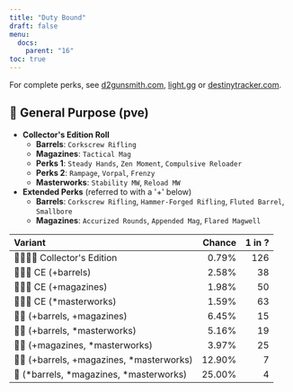 ```yaml
---
title: "Duty Bound"
draft: false
menu:
  docs:
    parent: "16"
toc: true
---
```


For complete perks, see [d2gunsmith.com](https://d2gunsmith.com/w/435216110), [light.gg](https://www.light.gg/db/items/435216110) or [destinytracker.com](https://destinytracker.com/destiny-2/db/items/435216110).



## 👾 General Purpose (pve)



* **Collector's Edition Roll**
  * **Barrels**: `Corkscrew Rifling`
  * **Magazines**: `Tactical Mag`
  * **Perks 1**: `Steady Hands`, `Zen Moment`, `Compulsive Reloader`
  * **Perks 2**: `Rampage`, `Vorpal`, `Frenzy`
  * **Masterworks**: `Stability MW`, `Reload MW`
* **Extended Perks** (referred to with a '+' below)
  * **Barrels**: `Corkscrew Rifling`, `Hammer-Forged Rifling`, `Fluted Barrel`, `Smallbore`
  * **Magazines**: `Accurized Rounds`, `Appended Mag`, `Flared Magwell`

| Variant | Chance | 1 in ? |
|:-|-:|-:|
| 👾👾👾🌟 Collector's Edition | 0.79% | 126 |
| 👾👾👾 CE (+barrels) | 2.58% | 38 |
| 👾👾👾 CE (+magazines) | 1.98% | 50 |
| 👾👾👾 CE (*masterworks) | 1.59% | 63 |
| 👾👾 (+barrels, +magazines) | 6.45% | 15 |
| 👾👾 (+barrels, *masterworks) | 5.16% | 19 |
| 👾👾 (+magazines, *masterworks) | 3.97% | 25 |
| 👾👾 (+barrels, +magazines, *masterworks) | 12.90% | 7 |
| 👾 (*barrels, *magazines, *masterworks) | 25.00% | 4 |

